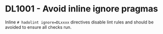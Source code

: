 # DL1001 - Avoid inline ignore pragmas

Inline `# hadolint ignore=DLxxxx` directives disable lint rules and should be avoided to ensure all checks run.
